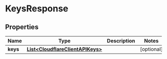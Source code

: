 # KeysResponse

## Properties
Name | Type | Description | Notes
------------ | ------------- | ------------- | -------------
**keys** | [**List&lt;CloudflareClientAPIKeys&gt;**](CloudflareClientAPIKeys.md) |  |  [optional]
